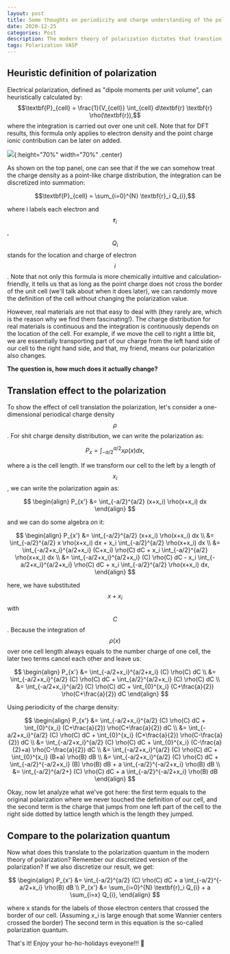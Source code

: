 ```yaml
---
layout: post
title: Some thoughts on periodicity and charge understanding of the polarization Quantum
date: 2020-12-25
categories: Post
description: The modern theory of polarization dictates that transtion of the cell should not affect the calculated polarization. However, this is exactly the opposite case in classical theory. This post provides a simple demonstration of how definition of cell can affect the polarization if we don't take the phase differences of the wavefunction into consideration.
tags: Polarization VASP
---
```


## Heuristic definition of polarization

Electrical polarization, defined as "dipole moments per unit volume", can heuristically calculated by:
$$\textbf{P}_{cell} = \frac{1}{V_{cell}} \int_{cell} d\textbf{r} \textbf{r} \rho(\textbf{r}),$$
where the integration is carried out over one unit cell. Note that for DFT results, this formula only applies to electron density and the point charge ionic contribution can be later on added.

![]({{site.baseurl}}/assets/img/post_img/2020-12-25-img1.png){:height="70%" width="70%" .center}

As shown on the top panel, one can see that if the we can somehow treat the charge density as a point-like charge distribution, the integration can be discretized into summation:

$$\textbf{P}_{cell} = \sum_{i=0}^{N} \textbf{r}_i Q_{i},$$

where i labels each electron and $$\textbf{r}_i$$, $$Q_i$$ stands for the location and charge of electron $$i$$. Note that not only this formula is more chemically intuitive and calculation-friendly, it tells us that as long as the point charge does not cross the border of the unit cell (we'll talk about when it does later), we can randomly move the definition of the cell without changing the polarization value.

However, real materials are not that easy to deal with (they rarely are, which is the reason why we find them fascinating!). The charge distribution for real materials is continuous and the integration is continuously depends on the location of the cell. For example, if we move the cell to right a little bit, we are essentially transporting part of our charge from the left hand side of our cell to the right hand side, and that, my friend, means our polarization also changes.

__The question is, how much does it actually change?__

## Translation effect to the polarization
To show the effect of cell translation the polarization, let's consider a one-dimensional periodical charge density $$\rho$$. For shit charge density distribution, we can write the polarization as:

$$P_{x} = \int_{-a/2}^{a/2} x \rho(x) dx,$$

where a is the cell length. If we transform our cell to the left by a length of $$x_i$$, we can write the polarization again as:

$$
\begin{align}
P_{x'} &= \int_{-a/2}^{a/2} (x+x_i) \rho(x+x_i) dx
\end{align}
$$

and we can do some algebra on it:

$$
\begin{align}
P_{x'} &= \int_{-a/2}^{a/2} (x+x_i) \rho(x+x_i) dx \\
&= \int_{-a/2}^{a/2} x \rho(x+x_i) dx + x_i \int_{-a/2}^{a/2} \rho(x+x_i) dx \\
&= \int_{-a/2+x_i}^{a/2+x_i} (C+x_i) \rho(C) dC + x_i \int_{-a/2}^{a/2} \rho(x+x_i) dx \\
&= \int_{-a/2+x_i}^{a/2+x_i} (C) \rho(C) dC - x_i \int_{-a/2+x_i}^{a/2+x_i} \rho(C) dC + x_i \int_{-a/2}^{a/2} \rho(x+x_i) dx,
\end{align}
$$

here, we have substituted $$x+x_i$$ with $$C$$. Because the integration of $$\rho(x)$$ over one cell length always equals to the number charge of one cell, the later two terms cancel each other and leave us:

$$
\begin{align}
P_{x'} &= \int_{-a/2+x_i}^{a/2+x_i} (C) \rho(C) dC \\
&= \int_{-a/2+x_i}^{a/2} (C) \rho(C) dC + \int_{a/2}^{a/2+x_i} (C) \rho(C) dC \\
&= \int_{-a/2+x_i}^{a/2} (C) \rho(C) dC + \int_{0}^{x_i} (C+\frac{a}{2}) \rho(C+\frac{a}{2}) dC
\end{align}
$$

Using periodicity of the charge density:

$$
\begin{align}
P_{x'} &= \int_{-a/2+x_i}^{a/2} (C) \rho(C) dC + \int_{0}^{x_i} (C+\frac{a}{2}) \rho(C+\frac{a}{2}) dC \\
&= \int_{-a/2+x_i}^{a/2} (C) \rho(C) dC + \int_{0}^{x_i} (C+\frac{a}{2}) \rho(C-\frac{a}{2}) dC \\
&= \int_{-a/2+x_i}^{a/2} (C) \rho(C) dC + \int_{0}^{x_i} (C-\frac{a}{2}+a) \rho(C-\frac{a}{2}) dC \\
&= \int_{-a/2+x_i}^{a/2} (C) \rho(C) dC + \int_{0}^{x_i} (B+a) \rho(B) dB \\
&= \int_{-a/2+x_i}^{a/2} (C) \rho(C) dC + \int_{-a/2}^{-a/2+x_i} (B) \rho(B) dB + a \int_{-a/2}^{-a/2+x_i} \rho(B) dB \\
&= \int_{-a/2}^{a/2+} (C) \rho(C) dC + a \int_{-a/2}^{-a/2+x_i} \rho(B) dB
\end{align}
$$


Okay, now let analyze what we've got here: the first term equals to the original polarization where we never touched the definition of our cell, and the second term is the charge that jumps from one left part of the cell to the right side dotted by lattice length which is the length they jumped.

## Compare to the polarization quantum

Now what does this translate to the polarization quantum in the modern theory of polarization? Remember our discretized version of the polarization? If we also discretize our result, we get:

$$
\begin{align}
P_{x'} &= \int_{-a/2}^{a/2} (C) \rho(C) dC + a \int_{-a/2}^{-a/2+x_i} \rho(B) dB \\
P_{x'} &= \sum_{i=0}^{N} \textbf{r}_i Q_{i} + a \sum_{i=x} Q_{i},
\end{align}
$$

where x stands for the labels of those electron centers that crossed the border of our cell. (Assuming x_i is large enough that some Wannier centers crossed the border) The second term in this equation is the so-called polarization quantum.

That's it! Enjoy your ho-ho-holidays eveyone!!! 🎄
